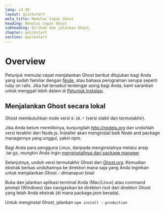 ```yaml
---
lang: id_ID
layout: quickstart
meta_title: Memulai Cepat Ghost
heading: Memulai Cepat Ghost
subheading: Dirikan dan jalankan Ghost.
chapter: quickstart
section: quickstart
---
```


# Overview <a id="overview"></a>

Petunjuk memulai cepat menjalankan Ghost berikut ditujukan bagi Anda yang sudah familiar dengan [Node](http://nodejs.org), atau bahasa perograman serupa seperti ruby on rails. Jika hal tersebut terdengar asing bagi Anda, kami sarankan untuk menggali lebih dalam di [Petunjuk Instalasi](/installation.html).

## Menjalankan Ghost secara lokal <a id="ghost-local"></a>

Ghost membutuhkan node versi `0.10.*` (versi stabil dan termutakhir).

Jika Anda belum memilikinya, kunjungilah <http://nodejs.org> dan unduhlah versi terakhir dari Node.js. Installer akan menginstal baik Node and package managernya yang unggul, yakni npm.

Bagi Anda para pengguna Linux, daripada menginstalnya melalui arsip .tar.gz, mungkin Anda ingin [menginstallnya dari package manager](https://github.com/joyent/node/wiki/Installing-Node.js-via-package-manager)

Selanjutnya, unduh versi termutakhir Ghost dari [Ghost.org](http://ghost.org). Kemudian ekstrak berkas unduhannya ke direktori mana saja yang Anda inginkan untuk menjalankan Ghost - dimanapun bisa!

Buka dan jalankan aplikasi terminal Anda (Mac/Linux) atau command prompt (Windows) dan navigasikan ke direktori root dari direktori Ghost yang telah Anda ekstrak (di mana package.json berada).

Untuk menginstal Ghost, jalankan `npm install --production`

<!--<h2 id="customise">Customise & Configure Ghost</h2>

<h2 id="ghost-deploy">Deploy Ghost</h2>

<ol>
    <li>In the Terminal / Command Prompt, type <code>npm start</code></li>
    <li><p>This will have launched your Ghost blog, visit one  <a href="http://localhost:2368/">http://localhost:2368/</a> to see</p></li>
</ol>
-->